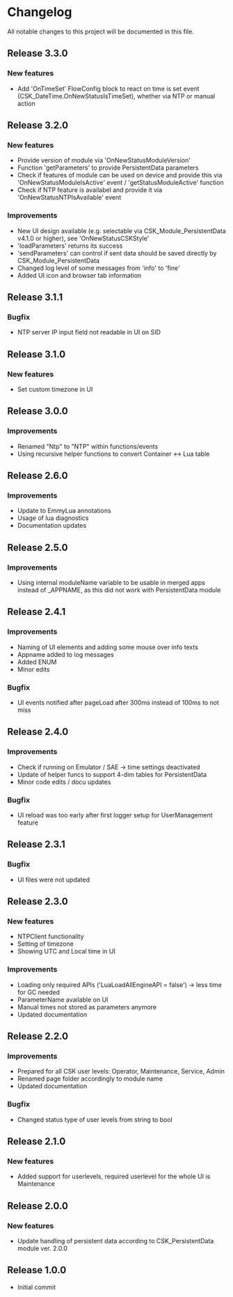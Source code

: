 # Changelog
All notable changes to this project will be documented in this file.

## Release 3.3.0

### New features
- Add 'OnTimeSet' FlowConfig block to react on time is set event (CSK_DateTime.OnNewStatusIsTimeSet), whether via NTP or manual action

## Release 3.2.0

### New features
- Provide version of module via 'OnNewStatusModuleVersion'
- Function 'getParameters' to provide PersistentData parameters
- Check if features of module can be used on device and provide this via 'OnNewStatusModuleIsActive' event / 'getStatusModuleActive' function
- Check if NTP feature is availabel and provide it via 'OnNewStatusNTPIsAvailable' event

### Improvements
- New UI design available (e.g. selectable via CSK_Module_PersistentData v4.1.0 or higher), see 'OnNewStatusCSKStyle'
- 'loadParameters' returns its success
- 'sendParameters' can control if sent data should be saved directly by CSK_Module_PersistentData
- Changed log level of some messages from 'info' to 'fine'
- Added UI icon and browser tab information

## Release 3.1.1

### Bugfix
- NTP server IP input field not readable in UI on SID

## Release 3.1.0

### New features
- Set custom timezone in UI

## Release 3.0.0

### Improvements
- Renamed "Ntp" to "NTP" within functions/events
- Using recursive helper functions to convert Container <-> Lua table

## Release 2.6.0

### Improvements
- Update to EmmyLua annotations
- Usage of lua diagnostics
- Documentation updates

## Release 2.5.0

### Improvements
- Using internal moduleName variable to be usable in merged apps instead of _APPNAME, as this did not work with PersistentData module 

## Release 2.4.1

### Improvements
- Naming of UI elements and adding some mouse over info texts
- Appname added to log messages
- Added ENUM
- Minor edits

### Bugfix
- UI events notified after pageLoad after 300ms instead of 100ms to not miss

## Release 2.4.0

### Improvements
- Check if running on Emulator / SAE -> time settings deactivated
- Update of helper funcs to support 4-dim tables for PersistentData
- Minor code edits / docu updates

### Bugfix
- UI reload was too early after first logger setup for UserManagement feature

## Release 2.3.1

### Bugfix
- UI files were not updated

## Release 2.3.0

### New features
- NTPClient functionality
- Setting of timezone
- Showing UTC and Local time in UI

### Improvements
- Loading only required APIs ('LuaLoadAllEngineAPI = false') -> less time for GC needed
- ParameterName available on UI
- Manual times not stored as parameters anymore
- Updated documentation

## Release 2.2.0

### Improvements
- Prepared for all CSK user levels: Operator, Maintenance, Service, Admin
- Renamed page folder accordingly to module name
- Updated documentation

### Bugfix
- Changed status type of user levels from string to bool

## Release 2.1.0

### New features
- Added support for userlevels, required userlevel for the whole UI is Maintenance

## Release 2.0.0

### New features
- Update handling of persistent data according to CSK_PersistentData module ver. 2.0.0

## Release 1.0.0
- Initial commit